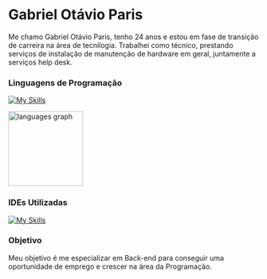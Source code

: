 
# Gabriel Otávio Paris

Me chamo Gabriel Otávio Paris, tenho 24 anos e estou em fase de transição de carreira na área de tecnilogia. Trabalhei como técnico, prestando serviços de instalação de manutenção de hardware em geral, juntamente a serviços help desk.

### Linguagens de Programação
[![My Skills](https://skillicons.dev/icons?i=java)](https://skillicons.dev)

<div align="left">
  <img src="https://github-readme-stats.vercel.app/api/top-langs?username=OtavioParisDev&locale=en&hide_title=false&layout=compact&card_width=320&langs_count=5&theme=dark&hide_border=true&order=2" height="150" alt="languages graph"  />
</div>

### IDEs Utilizadas
[![My Skills](https://skillicons.dev/icons?i=idea,vscode)](https://skillicons.dev)

### Objetivo

Meu objetivo é me especializar em Back-end para conseguir uma oportunidade de emprego e crescer na área da Programação.


